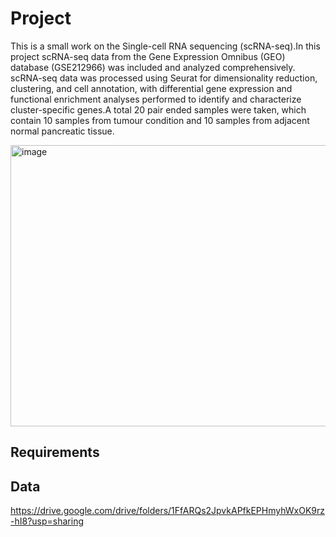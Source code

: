 # Project
This  is a small work on the Single-cell RNA sequencing (scRNA-seq).In this project scRNA-seq data from the Gene Expression Omnibus (GEO) database (GSE212966) was included and analyzed comprehensively. scRNA-seq data was processed using Seurat for dimensionality reduction, clustering, and cell annotation, with differential gene expression and functional enrichment analyses performed to identify and characterize cluster-specific genes.A total 20 pair ended samples were taken, which contain 10 samples from tumour condition and 10 samples from adjacent normal pancreatic tissue. 


<img width="800" height="450" alt="image" src="https://github.com/user-attachments/assets/b98dd0cc-b5fc-4186-ab71-d415084706e4" />

## Requirements

## Data
https://drive.google.com/drive/folders/1FfARQs2JpvkAPfkEPHmyhWxOK9rz-hI8?usp=sharing
